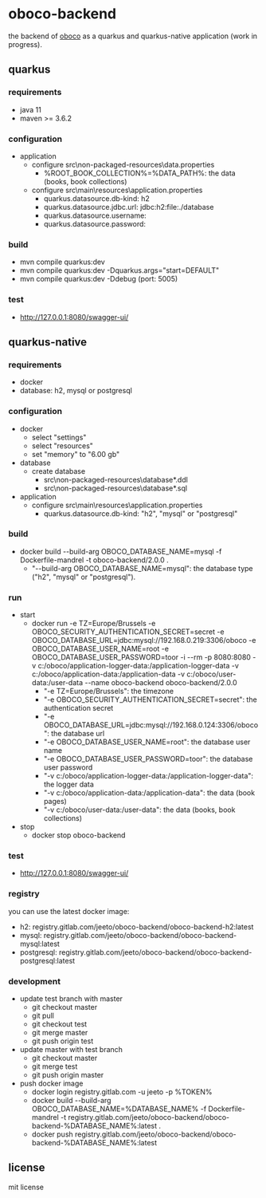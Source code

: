 # oboco-backend

the backend of [oboco](https://gitlab.com/jeeto/oboco) as a quarkus and quarkus-native application (work in progress).

## quarkus

### requirements

- java 11
- maven >= 3.6.2

### configuration

- application
	- configure src\non-packaged-resources\data.properties
		- %ROOT_BOOK_COLLECTION%=%DATA_PATH%: the data (books, book collections)
	- configure src\main\resources\application.properties
		- quarkus.datasource.db-kind: h2
		- quarkus.datasource.jdbc.url: jdbc:h2:file:./database
		- quarkus.datasource.username: 
		- quarkus.datasource.password: 

### build

- mvn compile quarkus:dev
- mvn compile quarkus:dev -Dquarkus.args="start=DEFAULT"
- mvn compile quarkus:dev -Ddebug (port: 5005)

### test

- http://127.0.0.1:8080/swagger-ui/

## quarkus-native

### requirements

- docker
- database: h2, mysql or postgresql

### configuration

- docker
	- select "settings"
	- select "resources"
	- set "memory" to "6.00 gb"
- database
	- create database
		- src\non-packaged-resources\database*.ddl
		- src\non-packaged-resources\database*.sql
- application
	- configure src\main\resources\application.properties
		- quarkus.datasource.db-kind: "h2", "mysql" or "postgresql"

### build

- docker build --build-arg OBOCO_DATABASE_NAME=mysql -f Dockerfile-mandrel -t oboco-backend/2.0.0 .
	- "--build-arg OBOCO_DATABASE_NAME=mysql": the database type ("h2", "mysql" or "postgresql").

### run

- start
	- docker run -e TZ=Europe/Brussels -e OBOCO_SECURITY_AUTHENTICATION_SECRET=secret -e OBOCO_DATABASE_URL=jdbc:mysql://192.168.0.219:3306/oboco -e OBOCO_DATABASE_USER_NAME=root -e OBOCO_DATABASE_USER_PASSWORD=toor -i --rm -p 8080:8080 -v c:/oboco/application-logger-data:/application-logger-data -v c:/oboco/application-data:/application-data -v c:/oboco/user-data:/user-data --name oboco-backend oboco-backend/2.0.0
		- "-e TZ=Europe/Brussels": the timezone
		- "-e OBOCO_SECURITY_AUTHENTICATION_SECRET=secret": the authentication secret
		- "-e OBOCO_DATABASE_URL=jdbc:mysql://192.168.0.124:3306/oboco": the database url
		- "-e OBOCO_DATABASE_USER_NAME=root": the database user name
		- "-e OBOCO_DATABASE_USER_PASSWORD=toor": the database user password
		- "-v c:/oboco/application-logger-data:/application-logger-data": the logger data
		- "-v c:/oboco/application-data:/application-data": the data (book pages)
		- "-v c:/oboco/user-data:/user-data": the data (books, book collections)
- stop
	- docker stop oboco-backend

### test

- http://127.0.0.1:8080/swagger-ui/

### registry

you can use the latest docker image:
- h2: registry.gitlab.com/jeeto/oboco-backend/oboco-backend-h2:latest
- mysql: registry.gitlab.com/jeeto/oboco-backend/oboco-backend-mysql:latest
- postgresql: registry.gitlab.com/jeeto/oboco-backend/oboco-backend-postgresql:latest

### development

- update test branch with master
	- git checkout master
	- git pull
	- git checkout test
	- git merge master
	- git push origin test
- update master with test branch
	- git checkout master
	- git merge test
	- git push origin master
- push docker image
	- docker login registry.gitlab.com -u jeeto -p %TOKEN%
	- docker build --build-arg OBOCO_DATABASE_NAME=%DATABASE_NAME% -f Dockerfile-mandrel -t registry.gitlab.com/jeeto/oboco-backend/oboco-backend-%DATABASE_NAME%:latest .
	- docker push registry.gitlab.com/jeeto/oboco-backend/oboco-backend-%DATABASE_NAME%:latest

## license

mit license